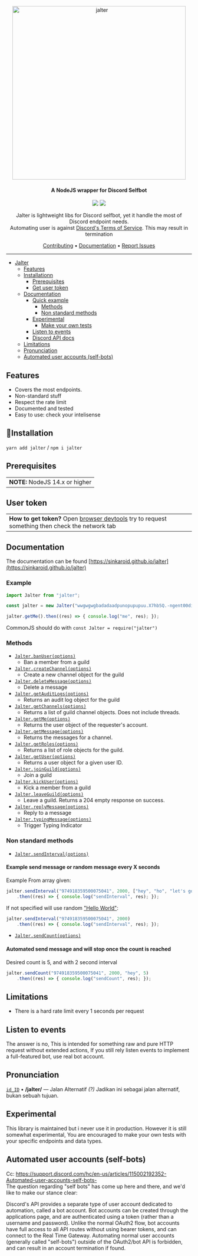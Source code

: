 <div align="center">
<a href="https://sinkaroid.github.io/jalter"><img width="470" src="https://cdn.discordapp.com/attachments/952117487166705747/975121178857459795/jalter-gh.png" alt="jalter"></a>


<h4 align="center">A NodeJS wrapper for Discord Selfbot</h4>

<p align="center">
	<a href="https://github.com/sinkaroid/jalter/actions/workflows/docs.yml"><img src="https://github.com/sinkaroid/jalter/actions/workflows/docs.yml/badge.svg"></a>
    <a href="https://codeclimate.com/github/sinkaroid/jalter/maintainability"><img src="https://api.codeclimate.com/v1/badges/385abc152872873786f4/maintainability" /></a>
</p>

Jalter is lightweight libs for Discord selfbot, yet it handle the most of Discord endpoint needs.  
Automating user is against [Discord's Terms of Service](#automated-user-accounts-self-bots). This may result in termination

<a href="https://github.com/sinkaroid/jalter/blob/master/CONTRIBUTING.md">Contributing</a> •
<a href="https://sinkaroid.github.io/jalter">Documentation</a> •
<a href="https://github.com/sinkaroid/jalter/issues/new/choose">Report Issues</a>
</div>

---

- [Jalter](#)
  - [Features](#features)
  - [Installationn](#Installation)
    - [Prerequisites](#Prerequisites)
    - [Get user token](#User-token)
  - [Documentation](#Documentation)
    - [Quick example](#Example)
      - [Methods](#Methods)
      - [Non standard methods](#Non-standard-methods)
    - [Experimental](#Experimental)
      - [Make your own tests](#Experimental)
    - [Listen to events](#Listen-to-events) 
    - [Discord API docs](https://discord.com/developers/docs/intro)
  - [Limitations](#limitations)
  - [Pronunciation](#Pronunciation)
  - [Automated user accounts (self-bots)](#automated-user-accounts-self-bots)

## Features

- Covers the most endpoints.
- Non-standard stuff
- Respect the rate limit
- Documented and tested
- Easy to use: check your intelisense

## 🚀Installation
`yarn add jalter` / `npm i jalter`

## Prerequisites
<table>
	<td><b>NOTE:</b> NodeJS 14.x or higher</td>
</table>

## User token

<table>
	<td><b>How to get token?</b> Open <a href="http://prntscr.com/26epqp9">browser devtools</a> try to request something then check the network tab</td>
</table>

## Documentation
The documentation can be found [https://sinkaroid.github.io/jalter](https://sinkaroid.github.io/jalter)
### Example
```js
import Jalter from "jalter";

const jalter = new Jalter("wwgwgwgbadadaadpunopupupuu.X7hb5Q.-ngent00dinaLteer1213ngENt0dCcWW_1M");

jalter.getMe().then((res) => { console.log("me", res); });
```
CommonJS should do with `const Jalter = require("jalter")`  


### Methods
- [`Jalter.banUser(options)`](https://sinkaroid.github.io/jalter/classes/index.Jalter.html#banUser)
    - Ban a member from a guild
- [`Jalter.createChannel(options)`](https://sinkaroid.github.io/jalter/classes/index.Jalter.html#createChannel)
    - Create a new channel object for the guild
- [`Jalter.deleteMessage(options)`](https://sinkaroid.github.io/jalter/classes/index.Jalter.html#deleteMessage)
    - Delete a message
- [`Jalter.getAuditLogs(options)`](https://sinkaroid.github.io/jalter/classes/index.Jalter.html#getAuditLogs)
    - Returns an audit log object for the guild 
- [`Jalter.getChannels(options)`](https://sinkaroid.github.io/jalter/classes/index.Jalter.html#getChannels)
    - Returns a list of guild channel objects. Does not include threads.
- [`Jalter.getMe(options)`](https://sinkaroid.github.io/jalter/classes/index.Jalter.html#getMe)
    - Returns the user object of the requester's account.
- [`Jalter.getMessage(options)`](https://sinkaroid.github.io/jalter/classes/index.Jalter.html#getMessage)
    - Returns the messages for a channel.
- [`Jalter.getRoles(options)`](https://sinkaroid.github.io/jalter/classes/index.Jalter.html#getRoles)
    - Returns a list of role objects for the guild.
- [`Jalter.getUser(options)`](https://sinkaroid.github.io/jalter/classes/index.Jalter.html#getUser)
    - Returns a user object for a given user ID.
- [`Jalter.joinGuild(options)`](https://sinkaroid.github.io/jalter/classes/index.Jalter.html#joinGuild)
    - Join a guild
- [`Jalter.kickUser(options)`](https://sinkaroid.github.io/jalter/classes/index.Jalter.html#kickUser)
    - Kick a member from a guild
- [`Jalter.leaveGuild(options)`](https://sinkaroid.github.io/jalter/classes/index.Jalter.html#leaveGuild)
    - Leave a guild. Returns a 204 empty response on success.
- [`Jalter.replyMessage(options)`](https://sinkaroid.github.io/jalter/classes/index.Jalter.html#replyMessage)
    - Reply to a message
- [`Jalter.typingMessage(options)`](https://sinkaroid.github.io/jalter/classes/index.Jalter.html#typingMessage)
    - Trigger Typing Indicator

### Non standard methods
- [`Jalter.sendInterval(options)`](https://sinkaroid.github.io/jalter/classes/index.Jalter.html#sendInterval)

#### Example send message or random message every X seconds

Example From array given:
```js
jalter.sendInterval("974918359500075041", 2000, ["hey", "ho", "let's go"])
    .then((res) => { console.log("sendInterval", res); });
```

If not specified will use random ["Hello World"](https://github.com/sinkaroid/jalter/blob/master/src/const.ts#L4):
```js
jalter.sendInterval("974918359500075041", 2000)
    .then((res) => { console.log("sendInterval", res); });
```

- [`Jalter.sendCount(options)`](https://sinkaroid.github.io/jalter/classes/index.Jalter.html#sendCount)

#### Automated send message and will stop once the count is reached

Desired count is 5, and with 2 second interval
```js
jalter.sendCount("974918359500075041", 2000, "hey", 5)
    .then((res) => { console.log("sendCount", res); });
```

## Limitations
- There is a hard rate limit every 1 seconds per request

## Listen to events
The answer is no, This is intended for something raw and pure HTTP request without extended actions, If you still rely listen events to implement a full-featured bot, use real bot account.

## Pronunciation
[`id_ID`](https://www.localeplanet.com/java/id-ID/index.html) • **/jalter/** — Jalan Alternatif _(?)_ Jadikan ini sebagai jalan alternatif, bukan sebuah tujuan.

## Experimental
This library is maintained but i never use it in production. However it is still somewhat experimental, You are encouraged to make your own tests with your specific endpoints and data types.

## Automated user accounts (self-bots)

Cc: https://support.discord.com/hc/en-us/articles/115002192352-Automated-user-accounts-self-bots-  
The question regarding "self bots" has come up here and there, and we'd like to make our stance clear:

Discord's API provides a separate type of user account dedicated to automation, called a bot account. Bot accounts can be created through the applications page, and are authenticated using a token (rather than a username and password). Unlike the normal OAuth2 flow, bot accounts have full access to all API routes without using bearer tokens, and can connect to the Real Time Gateway. Automating normal user accounts (generally called "self-bots") outside of the OAuth2/bot API is forbidden, and can result in an account termination if found.  </table>